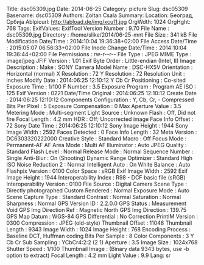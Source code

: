 Title: dsc05309.jpg
Date: 2014-06-25
Category: picture
Slug: dsc05309
Basename: dsc05309
Authors: Zoltan Csala
Summary:
Location: Београд, Србија
Ablpicurl: http://abload.de/img/xcuf1.jpg
OrgWdth: 1024
OrgHght: 768
Tags:
ExifValues: ExifTool Version Number : 9.70
            File Name : dsc05309.jpg
            Directory : /home/slike/2014/06-25-mnt
            File Size : 341 kB
            File Modification Date/Time : 2014:10:04 19:36:38+02:00
            File Access Date/Time : 2015:05:07 06:56:33+02:00
            File Inode Change Date/Time : 2014:10:04 19:36:44+02:00
            File Permissions : rw-r--r--
            File Type : JPEG
            MIME Type : image/jpeg
            JFIF Version : 1.01
            Exif Byte Order : Little-endian (Intel, II)
            Image Description :
            Make : SONY
            Camera Model Name : DSC-HX5V
            Orientation : Horizontal (normal)
            X Resolution : 72
            Y Resolution : 72
            Resolution Unit : inches
            Modify Date : 2014:06:25 12:10:12
            Y Cb Cr Positioning : Co-sited
            Exposure Time : 1/100
            F Number : 3.5
            Exposure Program : Program AE
            ISO : 125
            Exif Version : 0221
            Date/Time Original : 2014:06:25 12:10:12
            Create Date : 2014:06:25 12:10:12
            Components Configuration : Y, Cb, Cr, -
            Compressed Bits Per Pixel : 5
            Exposure Compensation : 0
            Max Aperture Value : 3.5
            Metering Mode : Multi-segment
            Light Source : Unknown
            Flash : Off, Did not fire
            Focal Length : 4.2 mm
            HDR : Off; Uncorrected image
            Face Info Offset : 72
            Sony Date Time : 2014:06:25 12:10:12
            Sony Image Height : 1944
            Sony Image Width : 2592
            Faces Detected : 0
            Face Info Length : 32
            Meta Version : DC6303320222000
            Creative Style : Standard
            Macro : Off
            Focus Mode : Permanent-AF
            AF Area Mode : Multi
            AF Illuminator : Auto
            JPEG Quality : Standard
            Flash Level : Normal
            Release Mode : Normal
            Sequence Number : Single
            Anti-Blur : On (Shooting)
            Dynamic Range Optimizer : Standard
            High ISO Noise Reduction 2 : Normal
            Intelligent Auto : On
            White Balance : Auto
            Flashpix Version : 0100
            Color Space : sRGB
            Exif Image Width : 2592
            Exif Image Height : 1944
            Interoperability Index : R98 - DCF basic file (sRGB)
            Interoperability Version : 0100
            File Source : Digital Camera
            Scene Type : Directly photographed
            Custom Rendered : Normal
            Exposure Mode : Auto
            Scene Capture Type : Standard
            Contrast : Normal
            Saturation : Normal
            Sharpness : Normal
            GPS Version ID : 2.2.0.0
            GPS Status : Measurement Void
            GPS Img Direction Ref : Magnetic North
            GPS Img Direction : 139.75
            GPS Map Datum : WGS-84
            GPS Differential : No Correction
            PrintIM Version : 0300
            Compression : JPEG (old-style)
            Thumbnail Offset : 11048
            Thumbnail Length : 9343
            Image Width : 1024
            Image Height : 768
            Encoding Process : Baseline DCT, Huffman coding
            Bits Per Sample : 8
            Color Components : 3
            Y Cb Cr Sub Sampling : YCbCr4:2:2 (2 1)
            Aperture : 3.5
            Image Size : 1024x768
            Shutter Speed : 1/100
            Thumbnail Image : (Binary data 9343 bytes, use -b option to extract)
            Focal Length : 4.2 mm
            Light Value : 9.9
Lang: sr

